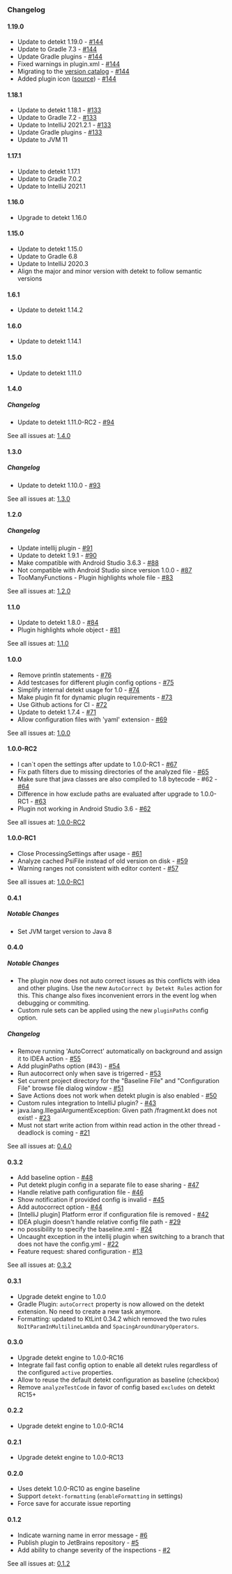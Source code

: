 ### Changelog

#### 1.19.0
- Update to detekt 1.19.0 - [#144](https://github.com/detekt/detekt-intellij-plugin/pull/144)
- Update to Gradle 7.3 - [#144](https://github.com/detekt/detekt-intellij-plugin/pull/144)
- Update Gradle plugins - [#144](https://github.com/detekt/detekt-intellij-plugin/pull/144)
- Fixed warnings in plugin.xml - [#144](https://github.com/detekt/detekt-intellij-plugin/pull/144)
- Migrating to the [version catalog](https://docs.gradle.org/current/userguide/platforms.html#sec:sharing-catalogs) - [#144](https://github.com/detekt/detekt-intellij-plugin/pull/144)
- Added plugin icon ([source](https://github.com/detekt/detekt/blob/main/media/icon.svg)) - [#144](https://github.com/detekt/detekt-intellij-plugin/pull/144)

#### 1.18.1

- Update to detekt 1.18.1 - [#133](https://github.com/detekt/detekt-intellij-plugin/pull/133)
- Update to Gradle 7.2 - [#133](https://github.com/detekt/detekt-intellij-plugin/pull/133)
- Update to IntelliJ 2021.2.1 - [#133](https://github.com/detekt/detekt-intellij-plugin/pull/133)
- Update Gradle plugins - [#133](https://github.com/detekt/detekt-intellij-plugin/pull/133)
- Update to JVM 11

#### 1.17.1

- Update to detekt 1.17.1
- Update to Gradle 7.0.2
- Update to IntelliJ 2021.1

#### 1.16.0
- Upgrade to detekt 1.16.0

#### 1.15.0
- Update to detekt 1.15.0
- Update to Gradle 6.8
- Update to IntelliJ 2020.3
- Align the major and minor version with detekt to follow semantic versions

#### 1.6.1

- Update to detekt 1.14.2

#### 1.6.0

- Update to detekt 1.14.1

#### 1.5.0

- Update to detekt 1.11.0

#### 1.4.0

##### Changelog

- Update to detekt 1.11.0-RC2 - [#94](https://github.com/detekt/detekt-intellij-plugin/pull/94)

See all issues at: [1.4.0](https://github.com/detekt/detekt-intellij-plugin/milestone/10)

#### 1.3.0

##### Changelog

- Update to detekt 1.10.0 - [#93](https://github.com/detekt/detekt-intellij-plugin/pull/93)

See all issues at: [1.3.0](https://github.com/detekt/detekt-intellij-plugin/milestone/9)

#### 1.2.0

##### Changelog

- Update intellij plugin - [#91](https://github.com/detekt/detekt-intellij-plugin/pull/91)
- Update to detekt 1.9.1 - [#90](https://github.com/detekt/detekt-intellij-plugin/pull/90)
- Make compatible with Android Studio 3.6.3 - [#88](https://github.com/detekt/detekt-intellij-plugin/pull/88)
- Not compatible with Android Studio since version 1.0.0 - [#87](https://github.com/detekt/detekt-intellij-plugin/issues/87)
- TooManyFunctions - Plugin highlights whole file - [#83](https://github.com/detekt/detekt-intellij-plugin/issues/83)

See all issues at: [1.2.0](https://github.com/detekt/detekt-intellij-plugin/milestone/8)

#### 1.1.0

- Update to detekt 1.8.0 - [#84](https://github.com/detekt/detekt-intellij-plugin/pull/84)
- Plugin highlights whole object - [#81](https://github.com/detekt/detekt-intellij-plugin/issues/81)

See all issues at: [1.1.0](https://github.com/detekt/detekt-intellij-plugin/milestone/7)

#### 1.0.0

- Remove println statements - [#76](https://github.com/detekt/detekt-intellij-plugin/pull/76)
- Add testcases for different plugin config options - [#75](https://github.com/detekt/detekt-intellij-plugin/pull/75)
- Simplify internal detekt usage for 1.0 - [#74](https://github.com/detekt/detekt-intellij-plugin/pull/74)
- Make plugin fit for dynamic plugin requirements - [#73](https://github.com/detekt/detekt-intellij-plugin/pull/73)
- Use Github actions for CI - [#72](https://github.com/detekt/detekt-intellij-plugin/pull/72)
- Update to detekt 1.7.4 - [#71](https://github.com/detekt/detekt-intellij-plugin/pull/71)
- Allow configuration files with 'yaml' extension - [#69](https://github.com/detekt/detekt-intellij-plugin/issues/69)

See all issues at: [1.0.0](https://github.com/detekt/detekt-intellij-plugin/milestone/6)

#### 1.0.0-RC2

- I can`t open the settings after update to 1.0.0-RC1 - [#67](https://github.com/detekt/detekt-intellij-plugin/issues/67)
- Fix path filters due to missing directories of the analyzed file - [#65](https://github.com/detekt/detekt-intellij-plugin/pull/65)
- Make sure that java classes are also compiled to 1.8 bytecode - #62 - [#64](https://github.com/detekt/detekt-intellij-plugin/pull/64)
- Difference in how exclude paths are evaluated after upgrade to 1.0.0-RC1 - [#63](https://github.com/detekt/detekt-intellij-plugin/issues/63)
- Plugin not working in Android Studio 3.6 - [#62](https://github.com/detekt/detekt-intellij-plugin/issues/62)

See all issues at: [1.0.0-RC2](https://github.com/detekt/detekt-intellij-plugin/milestone/5)

#### 1.0.0-RC1

- Close ProcessingSettings after usage - [#61](https://github.com/detekt/detekt-intellij-plugin/pull/61)
- Analyze cached PsiFile instead of old version on disk - [#59](https://github.com/detekt/detekt-intellij-plugin/pull/59)
- Warning ranges not consistent with editor content - [#57](https://github.com/detekt/detekt-intellij-plugin/issues/57)

See all issues at: [1.0.0-RC1](https://github.com/detekt/detekt-intellij-plugin/milestone/4)

#### 0.4.1

##### Notable Changes

- Set JVM target version to Java 8

#### 0.4.0

##### Notable Changes

- The plugin now does not auto correct issues as this conflicts with idea and other plugins.
Use the new `AutoCorrect by Detekt Rules` action for this.
This change also fixes inconvenient errors in the event log when debugging or commiting.
- Custom rule sets can be applied using the new `pluginPaths` config option.

##### Changelog

- Remove running 'AutoCorrect' automatically on background and assign it to IDEA action - [#55](https://github.com/detekt/detekt-intellij-plugin/pull/55)
- Add pluginPaths option (#43) - [#54](https://github.com/detekt/detekt-intellij-plugin/pull/54)
- Run autocorrect only when save is trigerred - [#53](https://github.com/detekt/detekt-intellij-plugin/issues/53)
- Set current project directory for the "Baseline File" and "Configuration File" browse file dialog window - [#51](https://github.com/detekt/detekt-intellij-plugin/pull/51)
- Save Actions does not work when detekt plugin is also enabled - [#50](https://github.com/detekt/detekt-intellij-plugin/issues/50)
- Custom rules integration to IntelliJ plugin? - [#43](https://github.com/detekt/detekt-intellij-plugin/issues/43)
- java.lang.IllegalArgumentException: Given path /fragment.kt does not exist! - [#23](https://github.com/detekt/detekt-intellij-plugin/issues/23)
- Must not start write action from within read action in the other thread - deadlock is coming - [#21](https://github.com/detekt/detekt-intellij-plugin/issues/21)

See all issues at: [0.4.0](https://github.com/detekt/detekt-intellij-plugin/milestone/3)

#### 0.3.2

- Add baseline option - [#48](https://github.com/arturbosch/detekt-intellij-plugin/pull/48)
- Put detekt plugin config in a separate file to ease sharing - [#47](https://github.com/arturbosch/detekt-intellij-plugin/pull/47)
- Handle relative path configuration file - [#46](https://github.com/arturbosch/detekt-intellij-plugin/pull/46)
- Show notification if provided config is invalid - [#45](https://github.com/arturbosch/detekt-intellij-plugin/pull/45)
- Add autocorrect option - [#44](https://github.com/arturbosch/detekt-intellij-plugin/pull/44)
- [IntelliJ plugin] Platform error if configuration file is removed - [#42](https://github.com/arturbosch/detekt-intellij-plugin/issues/42)
- IDEA plugin doesn't handle relative config file path - [#29](https://github.com/arturbosch/detekt-intellij-plugin/issues/29)
- no possibility to specify the baseline.xml - [#24](https://github.com/arturbosch/detekt-intellij-plugin/issues/24)
- Uncaught exception  in the intellij plugin when switching to a branch that does not have the config.yml - [#22](https://github.com/arturbosch/detekt-intellij-plugin/issues/22)
- Feature request: shared configuration - [#13](https://github.com/arturbosch/detekt-intellij-plugin/issues/13)

See all issues at: [0.3.2](https://github.com/arturbosch/detekt-intellij-plugin/milestone/2)

#### 0.3.1

- Upgrade detekt engine to 1.0.0
- Gradle Plugin: `autoCorrect` property is now allowed on the detekt extension. No need to create a new task anymore.
- Formatting: updated to KtLint 0.34.2 which removed the two rules `NoItParamInMultilineLambda` and `SpacingAroundUnaryOperators`. 

#### 0.3.0

- Upgrade detekt engine to 1.0.0-RC16
- Integrate fail fast config option to enable all detekt rules regardless of the configured `active` properties.
- Allow to reuse the default detekt configuration as baseline (checkbox)
- Remove `analyzeTestCode` in favor of config based `excludes` on detekt RC15+ 

#### 0.2.2

- Upgrade detekt engine to 1.0.0-RC14

#### 0.2.1

- Upgrade detekt engine to 1.0.0-RC13

#### 0.2.0

- Uses detekt 1.0.0-RC10 as engine baseline
- Support `detekt-formatting` (`enableFormatting` in settings)
- Force save for accurate issue reporting

#### 0.1.2

- Indicate warning name in error message - [#6](https://github.com/arturbosch/detekt-intellij-plugin/issues/6)
- Publish plugin to JetBrains repository - [#5](https://github.com/arturbosch/detekt-intellij-plugin/issues/5)
- Add ability to change severity of the inspections - [#2](https://github.com/arturbosch/detekt-intellij-plugin/issues/2)

See all issues at: [0.1.2](https://github.com/arturbosch/detekt-intellij-plugin/milestone/1)
